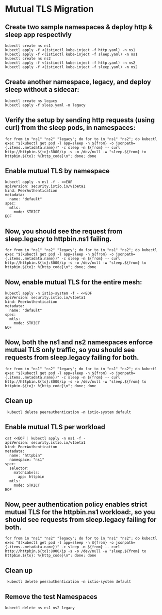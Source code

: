 # Mutual TLS Migration

## Create two sample namespaces & deploy http & sleep app respectivly 

```
kubectl create ns ns1
kubectl apply -f <(istioctl kube-inject -f http.yaml) -n ns1
kubectl apply -f <(istioctl kube-inject -f sleep.yaml) -n ns1
kubectl create ns ns2
kubectl apply -f <(istioctl kube-inject -f http.yaml) -n ns2
kubectl apply -f <(istioctl kube-inject -f sleep.yaml) -n ns2
```

## Create another namespace, legacy, and deploy sleep without a sidecar:
```
kubectl create ns legacy
kubectl apply -f sleep.yaml -n legacy
```

## Verify the setup by sending http requests (using curl) from the sleep pods, in namespaces: 
```
for from in "ns1" "ns2" "legacy"; do for to in "ns1" "ns2"; do kubectl exec "$(kubectl get pod -l app=sleep -n ${from} -o jsonpath={.items..metadata.name})" -c sleep -n ${from} -- curl http://httpbin.${to}:8000/ip -s -o /dev/null -w "sleep.${from} to httpbin.${to}: %{http_code}\n"; done; done
```

## Enable mutual TLS by namespace
```
kubectl apply -n ns1 -f - <<EOF
apiVersion: security.istio.io/v1beta1
kind: PeerAuthentication
metadata:
  name: "default"
spec:
  mtls:
    mode: STRICT
EOF
```

## Now, you should see the request from sleep.legacy to httpbin.ns1 failing.
```
for from in "ns1" "ns2" "legacy"; do for to in "ns1" "ns2"; do kubectl exec "$(kubectl get pod -l app=sleep -n ${from} -o jsonpath={.items..metadata.name})" -c sleep -n ${from} -- curl http://httpbin.${to}:8000/ip -s -o /dev/null -w "sleep.${from} to httpbin.${to}: %{http_code}\n"; done; done
```

## Now, enable mutual TLS for the entire mesh:
```
kubectl apply -n istio-system -f - <<EOF
apiVersion: security.istio.io/v1beta1
kind: PeerAuthentication
metadata:
  name: "default"
spec:
  mtls:
    mode: STRICT
EOF
```

## Now, both the ns1 and ns2 namespaces enforce mutual TLS only traffic, so you should see requests from sleep.legacy failing for both.
```
for from in "ns1" "ns2" "legacy"; do for to in "ns1" "ns2"; do kubectl exec "$(kubectl get pod -l app=sleep -n ${from} -o jsonpath={.items..metadata.name})" -c sleep -n ${from} -- curl http://httpbin.${to}:8000/ip -s -o /dev/null -w "sleep.${from} to httpbin.${to}: %{http_code}\n"; done; done
```


## Clean up
```
 kubectl delete peerauthentication -n istio-system default
```

## Enable mutual TLS per workload
```
cat <<EOF | kubectl apply -n ns1 -f -
apiVersion: security.istio.io/v1beta1
kind: PeerAuthentication
metadata:
  name: "httpbin"
  namespace: "ns1"
spec:
  selector:
    matchLabels:
      app: httpbin
  mtls:
    mode: STRICT
EOF
```

## Now, peer authentication policy enables strict mutual TLS for the httpbin.ns1 workload:, so you should see requests from sleep.legacy failing for both.
```
for from in "ns1" "ns2" "legacy"; do for to in "ns1" "ns2"; do kubectl exec "$(kubectl get pod -l app=sleep -n ${from} -o jsonpath={.items..metadata.name})" -c sleep -n ${from} -- curl http://httpbin.${to}:8000/ip -s -o /dev/null -w "sleep.${from} to httpbin.${to}: %{http_code}\n"; done; done
```

## Clean up
```
 kubectl delete peerauthentication -n istio-system default
```


## Remove the test Namespaces
```
kubectl delete ns ns1 ns2 legacy
```

